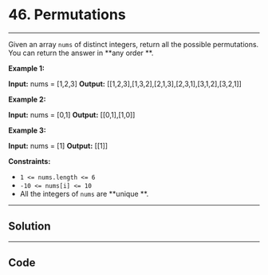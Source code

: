 # 46. Permutations

---

Given an array `nums` of distinct integers, return all the possible permutations. You can return the answer in **any order **.

 

**Example 1:**


**Input:** nums = [1,2,3]
**Output:** [[1,2,3],[1,3,2],[2,1,3],[2,3,1],[3,1,2],[3,2,1]]


**Example 2:**


**Input:** nums = [0,1]
**Output:** [[0,1],[1,0]]


**Example 3:**


**Input:** nums = [1]
**Output:** [[1]]


 

**Constraints:**

  * `1 <= nums.length <= 6`
  * `-10 <= nums[i] <= 10`
  * All the integers of `nums` are **unique **.

---

## Solution



---

## Code
```python


```